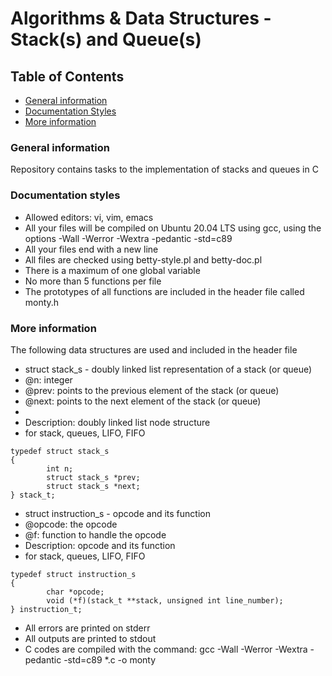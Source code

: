 # Algorithms & Data Structures - Stack(s) and Queue(s)

## Table of Contents
* [General information](#general-info)
* [Documentation Styles](#documentation)
* [More information](#moreinfo)

### General information
Repository contains tasks to the implementation of stacks and queues in C

### Documentation styles
* Allowed editors: vi, vim, emacs
* All your files will be compiled on Ubuntu 20.04 LTS using gcc, using the options -Wall -Werror -Wextra -pedantic -std=c89
* All your files end with a new line
* All files are checked using betty-style.pl and betty-doc.pl
* There is a maximum of one global variable
* No more than 5 functions per file
* The prototypes of all functions are included in the header file called monty.h

### More information
The following data structures are used and included in the header file

 * struct stack_s - doubly linked list representation of a stack (or queue)
 * @n: integer
 * @prev: points to the previous element of the stack (or queue)
 * @next: points to the next element of the stack (or queue)
 *
 * Description: doubly linked list node structure
 * for stack, queues, LIFO, FIFO

```
typedef struct stack_s
{
        int n;
        struct stack_s *prev;
        struct stack_s *next;
} stack_t;
```


 * struct instruction_s - opcode and its function
 * @opcode: the opcode
 * @f: function to handle the opcode
 * Description: opcode and its function
 * for stack, queues, LIFO, FIFO

```
typedef struct instruction_s
{
        char *opcode;
        void (*f)(stack_t **stack, unsigned int line_number);
} instruction_t;
```


* All errors are printed on stderr
* All outputs are printed to stdout
* C codes are compiled with the command: gcc -Wall -Werror -Wextra -pedantic -std=c89 *.c -o monty
